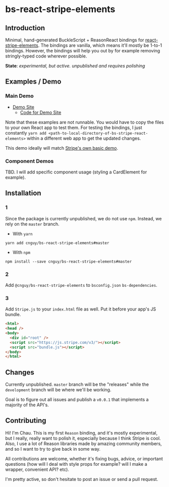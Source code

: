 # bs-react-stripe-elements

## Introduction

Minimal, hand-generated BuckleScript + ReasonReact bindings for [react-stripe-elements](https://github.com/stripe/react-stripe-elements). The bindings are vanilla, which means it'll mostly be 1-to-1 bindings. However, the bindings will help you out by for example removing stringly-typed code wherever possible.

**State**: *experimental, but active. unpublished and requires polishing*

## Examples / Demo

### Main Demo

* [Demo Site](https://bs-react-stripe-elements.surge.sh)
  * [Code for Demo Site](https://github.com/cnguy/bs-react-stripe-elements/blob/master/examples/Checkout)

Note that these examples are not runnable. You would have to copy the files to your own React app to test them. For testing the bindings, I just constantly `yarn add <path-to-local-directory-of-bs-stripe-react-elements>` within a different web app to get the updated changes.

This demo ideally will match [Stripe's own basic demo](https://github.com/stripe/react-stripe-elements/blob/master/demo/demo/index.js).

### Component Demos

TBD. I will add specific component usage (styling a CardElement for example).


## Installation

### 1

Since the package is currently unpublished, we do not use `npm`. Instead,
we rely on the `master` branch.

* With `yarn`

```yarn add cnguy/bs-react-stripe-elements#master```

* With `npm`

```npm install --save cnguy/bs-react-stripe-elements#master```

### 2

Add `@cnguy/bs-react-stripe-elements` to `bsconfig.json` `bs-dependencies`.

### 3

Add `Stripe.js` to your `index.html` file as well. Put it before your app's JS bundle.

```html
<html>
<head />
<body>
  <div id="root" />
  <script src="https://js.stripe.com/v3/"></script>
  <script src="bundle.js"></script>
</body>
</html>
```

## Changes

Currently unpublished. `master` branch will be the "releases" while the `development` branch will be where we'll be working.

Goal is to figure out all issues and publish a `v0.0.1` that implements a majority of the API's.

## Contributing

Hi! I'm Chau. This is my first `Reason` binding, and it's mostly experimental, but I really, really want to polish it, especially because I think Stripe is cool. Also, I use a lot of Reason libraries made by amazing community members, and so I want to try to give back in some way.

All contributions are welcome, whether it's fixing bugs, advice, or important questions (how will I deal with style props for example? will I make a wrapper, convenient API? etc).

I'm pretty active, so don't hesitate to post an issue or send a pull request.

